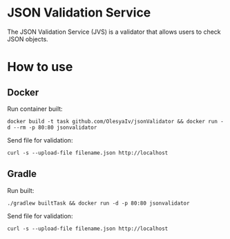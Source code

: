 # JSON Validation Service

The JSON Validation Service (JVS) is a validator that allows users to check JSON objects.

# How to use

## Docker

Run container built:
```
docker build -t task github.com/OlesyaIv/jsonValidator && docker run -d --rm -p 80:80 jsonvalidator
```

Send file for validation:
```
curl -s --upload-file filename.json http://localhost
```

## Gradle

Run built:
```
./gradlew builtTask && docker run -d -p 80:80 jsonvalidator
```

Send file for validation:
```
curl -s --upload-file filename.json http://localhost
```

